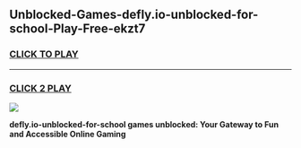 
## Unblocked-Games-defly.io-unblocked-for-school-Play-Free-ekzt7
<h3>
<a href="https://premium76.site?title=defly.io-unblocked-for-school&ref=23A">CLICK TO PLAY</a></h3>
<hr>

<h3>
<a href="https://premium76.site?title=defly.io-unblocked-for-school&ref=23A">CLICK 2 PLAY</a>
  
</h3>

<a href="https://premium76.site?title=defly.io-unblocked-for-school&ref=23A"><img src="https://clearcache.store/games.png"></a>


**defly.io-unblocked-for-school games unblocked: Your Gateway to Fun and Accessible Online Gaming**
